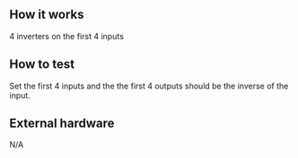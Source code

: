 <!---

This file is used to generate your project datasheet. Please fill in the information below and delete any unused
sections.

You can also include images in this folder and reference them in the markdown. Each image must be less than
512 kb in size, and the combined size of all images must be less than 1 MB.
-->

## How it works

4 inverters on the first 4 inputs

## How to test

Set the first 4 inputs and the the first 4 outputs should be the inverse of the input.

## External hardware

N/A
